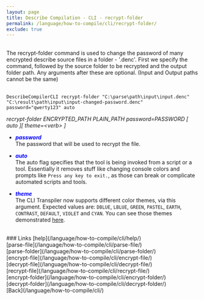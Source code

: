 ```yaml
---
layout: page
title: Describe Compilation - CLI - recrypt-folder
permalink: /language/how-to-compile/cli/recrypt-folder/
exclude: true
---
```

<br>The recrypt-folder command is used to change the password of many encrypted describe source files in a folder - '.denc'. First we specify the command, followed by the source folder to be recrypted and the output folder path. Any arguments after these are optional. (Input and Output paths cannot be the same)<br><br>

```DescribeCompilerCLI recrypt-folder "C:\parse\path\input\input.denc" "C:\result\path\input\input-changed-password.denc"```<br>
```password="qwerty123" auto```<br>

_recrypt-folder ENCRYPTED_PATH PLAIN_PATH password=PASSWORD
[ auto ][ theme=&lt;verb&gt; ]_
<br>

* <span style="color:blue">**_password_**</span><br>
The  password that will be used to recrypt the file.

* <span style="color:blue">**_auto_**</span><br>
The auto flag specifies that the tool is being invoked from a script or a tool. Essentially it removes stuff like changing console colors and prompts like ```Press any key to exit.```, as those can break or complicate automated scripts and tools.

* <span style="color:blue">**_theme_**</span><br>
The CLI Transpiler now supports different color themes, via this argument. Expected values are: ```DBLUE```, ```LBLUE```, ```GREEN```, ```PASTEL```, ```EARTH```, ```CONTRAST```, ```DEFAULT```, ```VIOLET``` and ```CYAN```. You can see those themes demonstrated [here](https://github.com/viktorchernev/DescribeCompiler/wiki/output-themes).  



<br>
### Links
[help](/language/how-to-compile/cli/help/)<br>
[parse-file](/language/how-to-compile/cli/parse-file/)<br>
[parse-folder](/language/how-to-compile/cli/parse-folder/)<br>
[encrypt-file](/language/how-to-compile/cli/encrypt-file/)<br>
[decrypt-file](/language/how-to-compile/cli/decrypt-file/)<br>
[recrypt-file](/language/how-to-compile/cli/recrypt-file/)<br>
[encrypt-folder](/language/how-to-compile/cli/encrypt-folder/)<br>
[decrypt-folder](/language/how-to-compile/cli/decrypt-folder/)<br>
[Back](/language/how-to-compile/cli/)